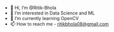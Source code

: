 - 👋 Hi, I’m @Ritik-Bhola
- 👀 I’m interested in Data Science and ML
- 🌱 I’m currently learning OpenCV
- 📫 How to reach me - ritikbhola08@gmail.com

<!---
Ritik-Bhola/Ritik-Bhola is a ✨ special ✨ repository because its `README.md` (this file) appears on your GitHub profile.
You can click the Preview link to take a look at your changes.
- 💞️ I’m looking to collaborate on python
--->
